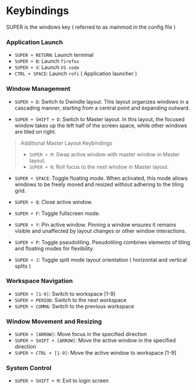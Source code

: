 # Keybindings

SUPER is the windows key ( referred to as mainmod in the config file ) 

### Application Launch
- `SUPER + RETURN`: Launch terminal
- `SUPER + B`: Launch `firefox`
- `SUPER + V`: Launch `VS code`
- `CTRL + SPACE`: Launch `rofi` ( Application launcher )


### Window Management

- `SUPER + D`: Switch to Dwindle layout. This layout organizes windows in a cascading manner, starting from a central point and expanding outward.

- `SUPER + SHIFT + D`: Switch to Master layout. In this layout, the focused window takes up the left half of the screen space, while other windows are tiled on right.

> Additional Master Layout Keybindings
>
> - `SUPER + M`: Swap active window with master window in Master layout.
> - `SUPER + N`: Roll focus to the next window in Master layout.

- `SUPER + SPACE`: Toggle floating mode. When activated, this mode allows windows to be freely moved and resized without adhering to the tiling grid.

- `SUPER + Q`: Close active window. 

- `SUPER + F`: Toggle fullscreen mode. 

- `SUPER + Y`: Pin active window. Pinning a window ensures it remains visible and unaffected by layout changes or other window interactions.

- `SUPER + P`: Toggle pseudotiling. Pseudotiling combines elements of tiling and floating modes for flexibility.

- `SUPER + J`: Toggle split mode layout orientation ( horizontal and vertical splits )


### Workspace Navigation
- `SUPER + [1-9]`: Switch to workspace [1-9]
- `SUPER + PERIOD`: Switch to the next workspace
- `SUPER + COMMA`: Switch to the previous workspace

### Window Movement and Resizing
- `SUPER + [ARROW]`: Move focus in the specified direction
- `SUPER + SHIFT + [ARROW]`: Move the active window in the specified direction
- `SUPER + CTRL + [1-9]`: Move the active window to workspace [1-9]



### System Control
- `SUPER + SHIFT + M`: Exit to login screen

